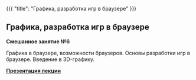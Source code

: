 {{{
	"title": "Графика, разработка игр в браузере"
}}}

## Графика, разработка игр в браузере
__Смешанное занятие №6__

Графика в браузере, возможности браузеров. Основы разработки игр в браузере. Введение в 3D-графику.

__[Презентация лекции](/slides/s6)__
